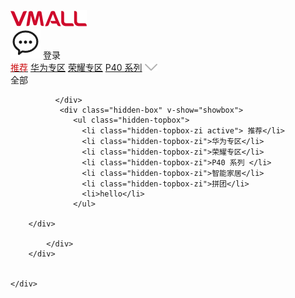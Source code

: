 <div class="page">
        <div class="home-top">
            <div class="header">
                <img class="logo" src="../assets/logo_vmall.png" alt="" />
                <nut-searchbar
                    v-model="val"
                    placeText="nova7"
                    :hasSearchButton="false"
                    :hasIcon="true"
                    :hasTextButton="false"
                    customClass="search_demo"
                ></nut-searchbar>
                <div class="shortcut">
                    <img src="../assets/icon_message_black.png" alt="" />
                    <span>登录</span>
                </div>
            </div>
            <div class="subNav">
              <div class="home-head-select-left" >
                <a href="#"><span style="borderBottom:2px solid #cc0e11;color:#cc0e11">推荐</span></a>
                <a href="https://msale.vmall.com/huaweizone.html">华为专区</a>
                <a href="https://msale.vmall.com/honor.html">荣耀专区</a>
                <a href="https://msale.vmall.com/pseries.html">P40 系列</a>
                <a href="#"  @click="ckimg" class="moreDown active"><img src="../assets/more_down.png" alt=""></a>
                <!-- <a href="#"  @click="ckimg" class="moreUp"><img src="../assets/more_up.png" alt=""></a> -->
              </div>
              <div class="hidden-box1" v-show="showbox">
                  <span>全部</span>
                  
              </div>
               <div class="hidden-box" v-show="showbox">
                  <ul class="hidden-topbox">
                    <li class="hidden-topbox-zi active"> 推荐</li>
                    <li class="hidden-topbox-zi">华为专区</li>
                    <li class="hidden-topbox-zi">荣耀专区</li>
                    <li class="hidden-topbox-zi">P40 系列 </li>
                    <li class="hidden-topbox-zi">智能家居</li>
                    <li class="hidden-topbox-zi">拼团</li>
                    <li>hello</li>
                  </ul>
                  
        </div>
                
            </div>  
        </div>
       
          
    </div>